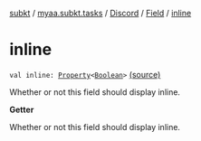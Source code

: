[subkt](../../../index.md) / [myaa.subkt.tasks](../../index.md) / [Discord](../index.md) / [Field](index.md) / [inline](./inline.md)

# inline

`val inline: `[`Property`](https://docs.gradle.org/current/javadoc/org/gradle/api/provider/Property.html)`<`[`Boolean`](https://kotlinlang.org/api/latest/jvm/stdlib/kotlin/-boolean/index.html)`>` [(source)](https://github.com/Myaamori/SubKt/blob/0.1.10/src/main/kotlin/myaa/subkt/tasks/discordtask.kt#L238)

Whether or not this field should display inline.

**Getter**

Whether or not this field should display inline.

